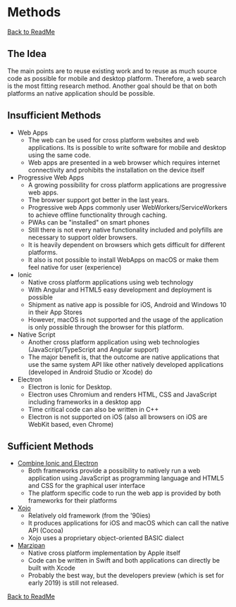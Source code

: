 # Methods
[Back to ReadMe](./../README.md)
## The Idea
The main points are to reuse existing work and to reuse as much source code as possible for mobile and desktop platform. Therefore, a web search is the most fitting research method. Another goal should be that on both platforms an native application should be possible.

## Insufficient Methods
* Web Apps
    + The web can be used for cross platform websites and web applications. Its is possible to write software for mobile and desktop using the same code.
    - Web apps are presented in a web browser which requires internet connectivity and prohibits the installation on the device itself
* Progressive Web Apps
    + A growing possibility for cross platform applications are progressive web apps. 
    + The browser support got better in the last years.
    + Progressive web Apps commonly user WebWorkers/ServiceWorkers to achieve offline functionality through caching.
    + PWAs can be "installed" on smart phones
    - Still there is not every native functionality included and polyfills are necessary to support older browsers.
    - It is heavily dependent on browsers which gets difficult for different platforms.
    - It also is not possible to install WebApps on macOS or make them feel native for user (experience)
* Ionic
    + Native cross platform applications using web technology
    + With Angular and HTML5 easy development and deployment is possible
    + Shipment as native app is possible for iOS, Android and Windows 10 in their App Stores
    - However, macOS is not supported and the usage of the application is only possible through the browser for this platform.
* Native Script
    + Another cross platform application using web technologies (JavaScript/TypeScript and Angular support)
    + The major benefit is, that the outcome are native applications that use the same system API like other natively developed applications (developed in Android Studio or Xcode) do 
* Electron
    + Electron is Ionic for Desktop.
    + Electron uses Chromium and renders HTML, CSS and JavaScript including frameworks in a desktop app
    + Time critical code can also be written in C++
    - Electron is not supported on iOS (also all browsers on iOS are WebKit based, even Chrome)
## Sufficient Methods
* [Combine Ionic and Electron](ionic_electron.md "Go to combine Ionic and Electron")
    * Both frameworks provide a possibility to natively run a web application using JavaScript as programming language and HTML5 and CSS for the graphical user interface
    * The platform specific code to run the web app is provided by both frameworks for their platforms
* [Xojo](xojo.md "Go to Xojo")
    * Relatively old framework (from the '90ies)
    * It produces applications for iOS and macOS which can call the native API (Cocoa)
    * Xojo uses a proprietary object-oriented BASIC dialect 
* [Marzipan](marzipan.md "Go to Marzipan")
    * Native cross platform implementation by Apple itself
    * Code can be written in Swift and both applications can directly be built with Xcode
    * Probably the best way, but the developers preview (which is set for early 2019) is still not released.
    
[Back to ReadMe](./../README.md)
